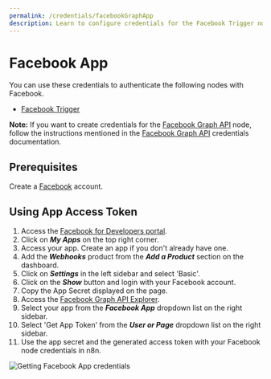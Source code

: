 ```yaml
---
permalink: /credentials/facebookGraphApp
description: Learn to configure credentials for the Facebook Trigger node in n8n
---
```


# Facebook App

You can use these credentials to authenticate the following nodes with Facebook.
- [Facebook Trigger](../../nodes-library/trigger-nodes/FacebookTrigger/README.md)

**Note:** If you want to create credentials for the [Facebook Graph API](../../nodes-library/nodes/FacebookGraphAPI/README.md) node, follow the instructions mentioned in the [Facebook Graph API](../FacebookGraphAPI/README.md) credentials documentation.

## Prerequisites

Create a [Facebook](https://www.facebook.com/) account.

## Using App Access Token

1. Access the [Facebook for Developers portal](https://developers.facebook.com/).
2. Click on ***My Apps*** on the top right corner.
3. Access your app. Create an app if you don't already have one.
4. Add the ***Webhooks*** product from the ***Add a Product*** section on the dashboard.
5. Click on ***Settings*** in the left sidebar and select 'Basic'.
6. Click on the ***Show*** button and login with your Facebook account.
7. Copy the App Secret displayed on the page.
8. Access the [Facebook Graph API Explorer](https://developers.facebook.com/tools/explorer/).
9. Select your app from the ***Facebook App*** dropdown list on the right sidebar.
10. Select 'Get App Token' from the ***User or Page*** dropdown list on the right sidebar.
11. Use the app secret and the generated access token with your Facebook node credentials in n8n.

![Getting Facebook App credentials](REDACTED)
